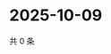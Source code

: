 # 2025-10-09

共 0 条

<!-- BEGIN ZHIHUVIDEO -->
<!-- 最后更新时间 Thu Oct 09 2025 16:15:20 GMT+0800 (China Standard Time) -->

<!-- END ZHIHUVIDEO -->
